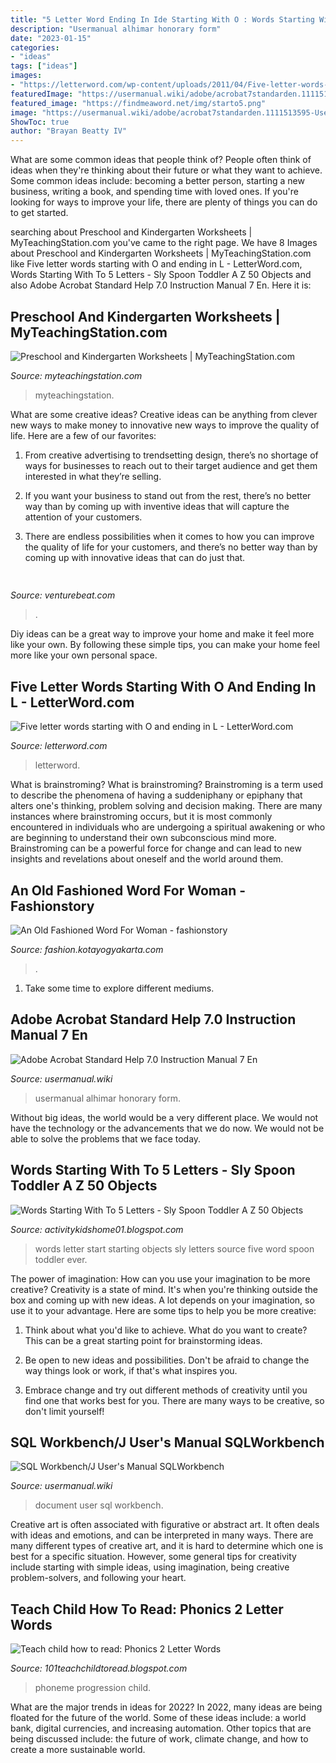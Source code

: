 ```yaml
---
title: "5 Letter Word Ending In Ide Starting With O : Words Starting With To 5 Letters"
description: "Usermanual alhimar honorary form"
date: "2023-01-15"
categories:
- "ideas"
tags: ["ideas"]
images:
- "https://letterword.com/wp-content/uploads/2011/04/Five-letter-words-starting-with-O-and-ending-in-L.jpg"
featuredImage: "https://usermanual.wiki/adobe/acrobat7standarden.1111513595-User-Guide-Page-1.png"
featured_image: "https://findmeaword.net/img/starto5.png"
image: "https://usermanual.wiki/adobe/acrobat7standarden.1111513595-User-Guide-Page-1.png"
ShowToc: true
author: "Brayan Beatty IV"
---
```



What are some common ideas that people think of?
People often think of ideas when they're thinking about their future or what they want to achieve. Some common ideas include: becoming a better person, starting a new business, writing a book, and spending time with loved ones. If you're looking for ways to improve your life, there are plenty of things you can do to get started.

	

		
searching about Preschool and Kindergarten Worksheets | MyTeachingStation.com you've came to the right page. We have 8 Images about Preschool and Kindergarten Worksheets | MyTeachingStation.com like Five letter words starting with O and ending in L - LetterWord.com, Words Starting With To 5 Letters - Sly Spoon Toddler A Z 50 Objects and also Adobe Acrobat Standard Help 7.0 Instruction Manual 7 En. Here it is:
		
    
## Preschool And Kindergarten Worksheets | MyTeachingStation.com

<img loading=lazy src="https://www.myteachingstation.com/vault/2599/web/articles/ED-Word-Family-Match-Words-With-Pictures-Color.jpg" onerror="this.onerror=null;this.src='https://tse1.mm.bing.net/th?id=OIP.odNmR8o4eL5ouupiBMj0QQHaJ4&amp;pid=15.1';" alt="Preschool and Kindergarten Worksheets | MyTeachingStation.com">

_Source: myteachingstation.com_

>myteachingstation. 

	

What are some creative ideas?
Creative ideas can be anything from clever new ways to make money to innovative new ways to improve the quality of life. Here are a few of our favorites: 
1) From creative advertising to trendsetting design, there’s no shortage of ways for businesses to reach out to their target audience and get them interested in what they’re selling.

2) If you want your business to stand out from the rest, there’s no better way than by coming up with inventive ideas that will capture the attention of your customers.

3) There are endless possibilities when it comes to how you can improve the quality of life for your customers, and there’s no better way than by coming up with innovative ideas that can do just that.

    
## 

<img loading=lazy src="https://venturebeat.com/wp-content/uploads/2018/06/img_20180601_110141.jpg?w=800" onerror="this.onerror=null;this.src='https://tse3.mm.bing.net/th?id=OIP.0csP9rh3WBRlHZI_jCSH9QHaFj&amp;pid=15.1';" alt="">

_Source: venturebeat.com_

>. 

	

Diy ideas can be a great way to improve your home and make it feel more like your own. By following these simple tips, you can make your home feel more like your own personal space.

    
## Five Letter Words Starting With O And Ending In L - LetterWord.com

<img loading=lazy src="https://letterword.com/wp-content/uploads/2011/04/Five-letter-words-starting-with-O-and-ending-in-L.jpg" onerror="this.onerror=null;this.src='https://tse2.mm.bing.net/th?id=OIP.8ETJPnYcXXMlXrEruKPo3AAAAA&amp;pid=15.1';" alt="Five letter words starting with O and ending in L - LetterWord.com">

_Source: letterword.com_

>letterword. 

	

What is brainstroming?
What is brainstroming? Brainstroming is a term used to describe the phenomena of having a suddeniphany or epiphany that alters one's thinking, problem solving and decision making. There are many instances where brainstroming occurs, but it is most commonly encountered in individuals who are undergoing a spiritual awakening or who are beginning to understand their own subconscious mind more. Brainstroming can be a powerful force for change and can lead to new insights and revelations about oneself and the world around them.

    
## An Old Fashioned Word For Woman - Fashionstory

<img loading=lazy src="https://lh3.googleusercontent.com/proxy/nc2LYLtrDe52XjVd6JlL986A7hXr9_h_H1vL4loT55o8QcGVfIkqfQYN12gYgxSh8j8gupUTcFDxRxh6AG75LY1vOV6MWSEzZu00s3TB8VvafmQmLmPMJXNRfIO229ct=w1200-h630-p-k-no-nu" onerror="this.onerror=null;this.src='https://tse3.mm.bing.net/th?id=OIP.qB5jq2d5MT1DxStU2pJZ1AHaHS&amp;pid=15.1';" alt="An Old Fashioned Word For Woman - fashionstory">

_Source: fashion.kotayogyakarta.com_

>. 

	

1. Take some time to explore different mediums.

    
## Adobe Acrobat Standard Help 7.0 Instruction Manual 7 En

<img loading=lazy src="https://usermanual.wiki/adobe/acrobat7standarden.1111513595-User-Guide-Page-1.png" onerror="this.onerror=null;this.src='https://tse3.mm.bing.net/th?id=OIP.fmkXnFcWx962l9DAyx57eQHaGt&amp;pid=15.1';" alt="Adobe Acrobat Standard Help 7.0 Instruction Manual 7 En">

_Source: usermanual.wiki_

>usermanual alhimar honorary form. 

	

Without big ideas, the world would be a very different place. We would not have the technology or the advancements that we do now. We would not be able to solve the problems that we face today.

    
## Words Starting With To 5 Letters - Sly Spoon Toddler A Z 50 Objects

<img loading=lazy src="https://findmeaword.net/img/starto5.png" onerror="this.onerror=null;this.src='https://tse1.mm.bing.net/th?id=OIP.ZBTgJYK2xBdXtbrPz3manAHaHa&amp;pid=15.1';" alt="Words Starting With To 5 Letters - Sly Spoon Toddler A Z 50 Objects">

_Source: activitykidshome01.blogspot.com_

>words letter start starting objects sly letters source five word spoon toddler ever. 

	

The power of imagination: How can you use your imagination to be more creative?
Creativity is a state of mind. It's when you're thinking outside the box and coming up with new ideas. A lot depends on your imagination, so use it to your advantage. Here are some tips to help you be more creative:
1. Think about what you'd like to achieve. What do you want to create? This can be a great starting point for brainstorming ideas.

2. Be open to new ideas and possibilities. Don't be afraid to change the way things look or work, if that's what inspires you.

3. Embrace change and try out different methods of creativity until you find one that works best for you. There are many ways to be creative, so don't limit yourself!

    
## SQL Workbench/J User&#039;s Manual SQLWorkbench

<img loading=lazy src="https://usermanual.wiki/Document/SQLWorkbenchManual.155696416-User-Guide-Page-1.png" onerror="this.onerror=null;this.src='https://tse2.mm.bing.net/th?id=OIP.STH7Ky4nFYnqZFPnpBCTnwHaLX&amp;pid=15.1';" alt="SQL Workbench/J User&#039;s Manual SQLWorkbench">

_Source: usermanual.wiki_

>document user sql workbench. 

	

Creative art is often associated with figurative or abstract art. It often deals with ideas and emotions, and can be interpreted in many ways. There are many different types of creative art, and it is hard to determine which one is best for a specific situation. However, some general tips for creativity include starting with simple ideas, using imagination, being creative problem-solvers, and following your heart.

    
## Teach Child How To Read: Phonics 2 Letter Words

<img loading=lazy src="https://images.twinkl.co.uk/tw1n/image/private/t_630/image_repo/f6/a1/T-L-3582-Phase-2-Letter-Progression-Set-3-g-o-c-k-Phoneme-Roll-and-Read-Mat-Pack_ver_4.jpg" onerror="this.onerror=null;this.src='https://tse3.mm.bing.net/th?id=OIP.B6SWWhF4IZLZMMjqBAAvdQHaDt&amp;pid=15.1';" alt="Teach child how to read: Phonics 2 Letter Words">

_Source: 101teachchildtoread.blogspot.com_

>phoneme progression child. 

	

What are the major trends in ideas for 2022?
In 2022, many ideas are being floated for the future of the world. Some of these ideas include: a world bank, digital currencies, and increasing automation. Other topics that are being discussed include: the future of work, climate change, and how to create a more sustainable world.

